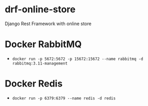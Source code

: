 # drf-online-store
Django Rest Framework with online store

# Docker RabbitMQ
 - ```docker run -p 5672:5672 -p 15672:15672 --name rabbitmq -d rabbitmq:3.11-management```

# Docker Redis
 - ```docker run -p 6379:6379 --name redis -d redis```
